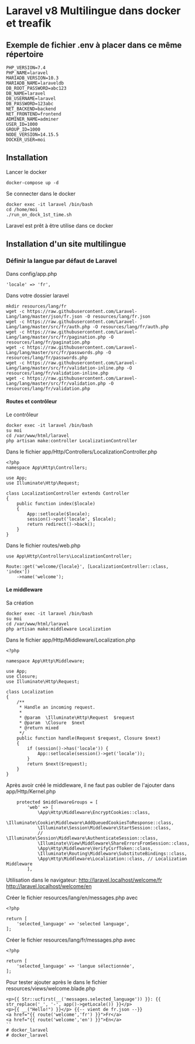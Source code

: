 # Laravel v8 Multilingue dans docker et treafik

## Exemple de fichier .env à placer dans ce même répertoire

    PHP_VERSION=7.4
    PHP_NAME=laravel
    MARIADB_VERSION=10.3
    MARIADB_NAME=laraveldb
    DB_ROOT_PASSWORD=abc123
    DB_NAME=laravel
    DB_USERNAME=laravel
    DB_PASSWORD=123abc
    NET_BACKEND=backend
    NET_FRONTEND=frontend
    ADMINER_NAME=adminer
    USER_ID=1000
    GROUP_ID=1000
    NODE_VERSION=14.15.5
    DOCKER_USER=moi

## Installation

Lancer le docker
```
docker-compose up -d
```

Se connecter dans le docker
```
docker exec -it laravel /bin/bash
cd /home/moi
./run_on_dock_1st_time.sh
```

Laravel est prêt à être utilise dans ce docker

## Installation d'un site multilingue

### Définir la langue par défaut de Laravel

Dans config/app.php
```
'locale' => 'fr',
```
Dans votre dossier laravel
```
mkdir resources/lang/fr
wget -c https://raw.githubusercontent.com/Laravel-Lang/lang/master/json/fr.json -O resources/lang/fr.json
wget -c https://raw.githubusercontent.com/Laravel-Lang/lang/master/src/fr/auth.php -O resources/lang/fr/auth.php
wget -c https://raw.githubusercontent.com/Laravel-Lang/lang/master/src/fr/pagination.php -O resources/lang/fr/pagination.php
wget -c https://raw.githubusercontent.com/Laravel-Lang/lang/master/src/fr/passwords.php -O resources/lang/fr/passwords.php
wget -c https://raw.githubusercontent.com/Laravel-Lang/lang/master/src/fr/validation-inline.php -O resources/lang/fr/validation-inline.php
wget -c https://raw.githubusercontent.com/Laravel-Lang/lang/master/src/fr/validation.php -O resources/lang/fr/validation.php
```

#### Routes et contrôleur

Le contrôleur
```
docker exec -it laravel /bin/bash
su moi
cd /var/www/html/laravel
php artisan make:controller LocalizationController
```

Dans le fichier app/Http/Controllers/LocalizationController.php
```
<?php
namespace App\Http\Controllers;

use App;
use Illuminate\Http\Request;

class LocalizationController extends Controller
{
    public function index($locale)
    {
        App::setlocale($locale);
        session()->put('locale', $locale);
        return redirect()->back();
    }
}
```

Dans le fichier routes/web.php
```
use App\Http\Controllers\LocalizationController;

Route::get('welcome/{locale}', [LocalizationController::class, 'index'])
    ->name('welcome');
```

#### Le middleware

Sa création
```
docker exec -it laravel /bin/bash
su moi
cd /var/www/html/laravel
php artisan make:middleware Localization
```

Dans le fichier app/Http/Middleware/Localization.php
```
<?php

namespace App\Http\Middleware;

use App;
use Closure;
use Illuminate\Http\Request;

class Localization
{
    /**
     * Handle an incoming request.
     *
     * @param  \Illuminate\Http\Request  $request
     * @param  \Closure  $next
     * @return mixed
     */
    public function handle(Request $request, Closure $next)
    {
        if (session()->has('locale')) {
            App::setlocale(session()->get('locale'));
        }
        return $next($request);
    }
}
```

Après avoir créé le middleware, il ne faut pas oublier de l'ajouter dans app/Http/Kernel.php

```
    protected $middlewareGroups = [
        'web' => [
            \App\Http\Middleware\EncryptCookies::class,
            \Illuminate\Cookie\Middleware\AddQueuedCookiesToResponse::class,
            \Illuminate\Session\Middleware\StartSession::class,
            // \Illuminate\Session\Middleware\AuthenticateSession::class,
            \Illuminate\View\Middleware\ShareErrorsFromSession::class,
            \App\Http\Middleware\VerifyCsrfToken::class,
            \Illuminate\Routing\Middleware\SubstituteBindings::class,
            \App\Http\Middleware\Localization::class, // Localization Middleware
        ],
```

Utilisation dans le navigateur:
http://laravel.localhost/welcome/fr
http://laravel.localhost/welcome/en

Créer le fichier resources/lang/en/messages.php avec
```
<?php

return [
    'selected_language' => 'selected language',
];
```

Créer le fichier resources/lang/fr/messages.php avec
```
<?php

return [
    'selected_language' => 'langue sélectionnée',
];
```

Pour tester ajouter après le <body> dans le fichier resources/views/welcome.blade.php
```
<p>{{ Str::ucfirst(__('messages.selected_language')) }}: {{ str_replace('_', '-', app()->getLocale()) }}</p>
<p>{{ __("Hello!") }}</p> {{-- vient de fr.json --}}
<a href="{{ route('welcome','fr') }}">Fr</a>
<a href="{{ route('welcome','en') }}">En</a>
``
# docker_laravel
# docker_laravel
